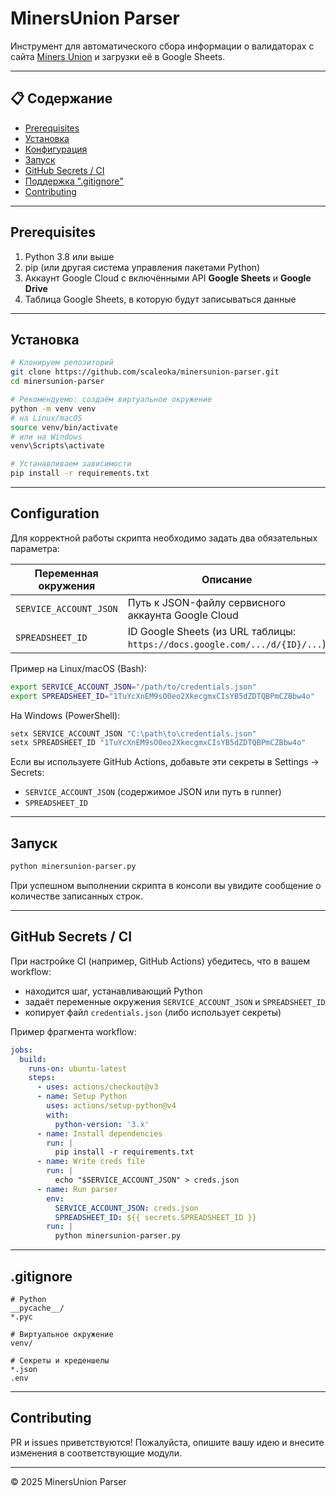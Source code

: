 # MinersUnion Parser

Инструмент для автоматического сбора информации о валидаторах с сайта [Miners Union](https://app.minersunion.ai/validators) и загрузки её в Google Sheets.

---

## 📋 Содержание

- [Prerequisites](#prerequisites)
- [Установка](#installation)
- [Конфигурация](#configuration)
- [Запуск](#usage)
- [GitHub Secrets / CI](#github-secrets--ci)
- [Поддержка ".gitignore"](#gitignore)
- [Contributing](#contributing)

---

## Prerequisites

1. Python 3.8 или выше
2. pip (или другая система управления пакетами Python)
3. Аккаунт Google Cloud с включёнными API **Google Sheets** и **Google Drive**
4. Таблица Google Sheets, в которую будут записываться данные

---

## Установка

```bash
# Клонируем репозиторий
git clone https://github.com/scaleoka/minersunion-parser.git
cd minersunion-parser

# Рекомендуемо: создаём виртуальное окружение
python -m venv venv
# на Linux/macOS
source venv/bin/activate
# или на Windows
venv\Scripts\activate

# Устанавливаем зависимости
pip install -r requirements.txt
```

---

## Configuration

Для корректной работы скрипта необходимо задать два обязательных параметра:

| Переменная окружения          | Описание                                                         |
|-------------------------------|------------------------------------------------------------------|
| `SERVICE_ACCOUNT_JSON` | Путь к JSON-файлу сервисного аккаунта Google Cloud                |
| `SPREADSHEET_ID`              | ID Google Sheets (из URL таблицы: `https://docs.google.com/.../d/{ID}/...`) |

Пример на Linux/macOS (Bash):
```bash
export SERVICE_ACCOUNT_JSON="/path/to/credentials.json"
export SPREADSHEET_ID="1TuYcXnEM9sO0eo2XkecgmxCIsYB5dZDTQBPmCZBbw4o"
```

На Windows (PowerShell):
```powershell
setx SERVICE_ACCOUNT_JSON "C:\path\to\credentials.json"
setx SPREADSHEET_ID "1TuYcXnEM9sO0eo2XkecgmxCIsYB5dZDTQBPmCZBbw4o"
```

Если вы используете GitHub Actions, добавьте эти секреты в Settings → Secrets:
- `SERVICE_ACCOUNT_JSON` (содержимое JSON или путь в runner)
- `SPREADSHEET_ID`

---

## Запуск

```bash
python minersunion-parser.py
```

При успешном выполнении скрипта в консоли вы увидите сообщение о количестве записанных строк.

---

## GitHub Secrets / CI

При настройке CI (например, GitHub Actions) убедитесь, что в вашем workflow:
- находится шаг, устанавливающий Python
- задаёт переменные окружения `SERVICE_ACCOUNT_JSON` и `SPREADSHEET_ID`
- копирует файл `credentials.json` (либо использует секреты)

Пример фрагмента workflow:

```yaml
jobs:
  build:
    runs-on: ubuntu-latest
    steps:
      - uses: actions/checkout@v3
      - name: Setup Python
        uses: actions/setup-python@v4
        with:
          python-version: '3.x'
      - name: Install dependencies
        run: |
          pip install -r requirements.txt
      - name: Write creds file
        run: |
          echo "$SERVICE_ACCOUNT_JSON" > creds.json
      - name: Run parser
        env:
          SERVICE_ACCOUNT_JSON: creds.json
          SPREADSHEET_ID: ${{ secrets.SPREADSHEET_ID }}
        run: |
          python minersunion-parser.py
```

---

## .gitignore

```gitignore
# Python
__pycache__/
*.pyc

# Виртуальное окружение
venv/

# Секреты и креденшелы
*.json
.env
```

---

## Contributing

PR и issues приветствуются! Пожалуйста, опишите вашу идею и внесите изменения в соответствующие модули.

---

© 2025 MinersUnion Parser
